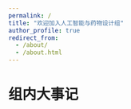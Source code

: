 ```yaml
---
permalink: /
title: "欢迎加入人工智能与药物设计组"
author_profile: true
redirect_from: 
  - /about/
  - /about.html
---
```



组内大事记
=



